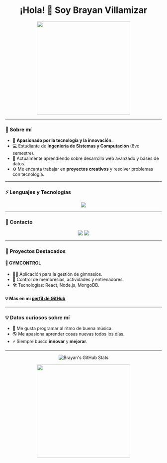 <h1 align="center">¡Hola! 👋 Soy Brayan Villamizar</h1>

<p align="center">
  <img src="https://media.giphy.com/media/3o7abldj0b3rxrZUxW/giphy.gif" width="300px">
</p>

---

### 📌 Sobre mí

- 🚀 **Apasionado por la tecnología y la innovación.**
- 💻 Estudiante de **Ingeniería de Sistemas y Computación** (8vo semestre).
- 🌱 Actualmente aprendiendo sobre desarrollo web avanzado y bases de datos.
- ⚙️ Me encanta trabajar en **proyectos creativos** y resolver problemas con tecnología.

---

### ⚡ Lenguajes y Tecnologías

<p align="center">
  <img src="https://skillicons.dev/icons?i=html,css,javascript,react,nodejs,mongodb,git,github" />
</p>

---

### 💼 Contacto

<p align="center">
  <a href="https://www.linkedin.com/in/brayanvillamizar/" target="_blank"><img src="https://img.shields.io/badge/LinkedIn-0077B5?style=for-the-badge&logo=linkedin&logoColor=white"></a>
  <a href="mailto:brayan.villamizar@example.com" target="_blank"><img src="https://img.shields.io/badge/Email-EA4335?style=for-the-badge&logo=gmail&logoColor=white"></a>
</p>

---

### 🎯 Proyectos Destacados

#### 🌟 **GYMCONTROL**

- 🚴‍♂️ Aplicación para la gestión de gimnasios.
- 📅 Control de membresías, actividades y entrenadores.
- 🛠️ Tecnologías: React, Node.js, MongoDB.

#### 💡 Más en mi [perfil de GitHub](https://github.com/BrayanVillamizar)

---

### 💡 Datos curiosos sobre mí

- 🎵 Me gusta programar al ritmo de buena música.
- 🌎 Me apasiona aprender cosas nuevas todos los días.
- ⚡ Siempre busco **innovar** y **mejorar**.

---

<p align="center">
  <img src="https://github-readme-stats.vercel.app/api?username=BrayanVillamizar&show_icons=true&theme=radical" alt="Brayan's GitHub Stats" />
</p>

<p align="center">
  <img src="https://media.giphy.com/media/xT9IgzoKnwFNmISR8I/giphy.gif" width="300px">
</p>
